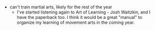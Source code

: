- can't train martial arts, likely for the rest of the year
	 - I've started listening again to Art of Learning - Josh Waitzkin, and I have the paperback too. I think it would be a great "manual" to organize my learning of movement arts in the coming year. 
